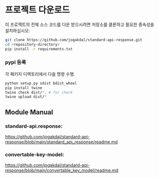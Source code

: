 # 프로젝트 다운로드 
이 프로젝트의 전체 소스 코드를 다운 받으시려면 저장소를 클론하고 필요한 종속성을 설치하십시오:

```sh
git clone https://github.com/jogakdal/standard-api-response.git
cd <repository-directory>
pip install -r requirements.txt
```

### pypl 등록
각 패키지 디렉토리에서 다음 명령 수행.
```sh
python setup.py sdist bdist_wheel
pip install twine
twine check dist/*. # for check
twine upload dist/*
```
## Module Manual
### standard-api.response: 
https://github.com/jogakdal/standard-api-response/blob/main/standard_api_response/readme.md
### convertable-key-model: 
https://github.com/jogakdal/standard-api-response/blob/main/convertable_key_model/readme.md
